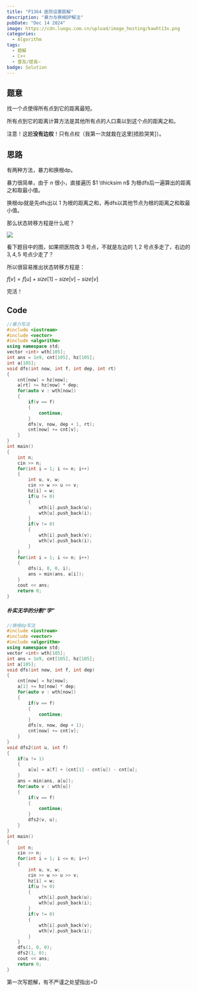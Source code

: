 ```yaml
---
title: "P1364 医院设置题解"
description: "暴力与换根DP解法"
pubDate: "Dec 14 2024"
image: https://cdn.luogu.com.cn/upload/image_hosting/kawht13x.png
categories:
  - Algorithm
tags:
  - 题解
  - C++
  - 普及/提高−
badge: Solution
---
```


## 题意
找一个点使得所有点到它的距离最短。

所有点到它的距离计算方法是其他所有点的人口乘以到这个点的距离之和。

注意！这题**没有边权**！只有点权（我第一次就栽在这里[捂脸哭笑]）。

## 思路

有两种方法，暴力和换根dp。

暴力很简单，由于 $n$ 很小，直接遍历 $1 \thicksim n$ 为根dfs后一遍算出的距离之和取最小值。

换根dp就是先dfs出以 $1$ 为根的距离之和，再dfs以其他节点为根的距离之和取最小值。

那么状态转移方程是什么呢？

![](https://cdn.luogu.com.cn/upload/image_hosting/kawht13x.png)

看下题目中的图，如果把医院改 $3$ 号点，不就是左边的 $1, 2$ 号点多走了，右边的 $3, 4, 5$ 号点少走了？

所以很容易推出状态转移方程是：

$f[v]=f[u]+size[1]−size[v]−size[v]$

完活！

## Code


```cpp
//暴力写法
#include <iostream>
#include <vector>
#include <algorithm>
using namespace std;
vector <int> wth[105];
int ans = 1e9, cnt[105], hz[105];
int a[105];
void dfs(int now, int f, int dep, int rt)
{
    cnt[now] = hz[now];
    a[rt] += hz[now] * dep;
    for(auto v : wth[now])
    {
        if(v == f)
        {
            continue;
        }
        dfs(v, now, dep + 1, rt);
        cnt[now] += cnt[v];
    }
}
int main()
{
    int n;
    cin >> n;
    for(int i = 1; i <= n; i++)
    {
        int u, v, w;
        cin >> w >> u >> v;
        hz[i] = w;
        if(u != 0)
        {
            wth[i].push_back(u);
            wth[u].push_back(i);
        }
        if(v != 0)
        {
            wth[i].push_back(v);
            wth[v].push_back(i);
        }
    }
    for(int i = 1; i <= n; i++)
    {
        dfs(i, 0, 0, i);
        ans = min(ans, a[i]);
    }
    cout << ans;
    return 0;
}
```

##### 朴实无华的分割“字”


```cpp
//换根dp写法
#include <iostream>
#include <vector>
#include <algorithm>
using namespace std;
vector <int> wth[105];
int ans = 1e9, cnt[105], hz[105];
int a[105];
void dfs(int now, int f, int dep)
{
    cnt[now] = hz[now];
    a[1] += hz[now] * dep;
    for(auto v : wth[now])
    {
        if(v == f)
        {
            continue;
        }
        dfs(v, now, dep + 1);
        cnt[now] += cnt[v];
    }
}
void dfs2(int u, int f)
{
    if(u != 1)
    {
        a[u] = a[f] + (cnt[1] - cnt[u]) - cnt[u];
    }
    ans = min(ans, a[u]);
    for(auto v : wth[u])
    {
        if(v == f)
        {
            continue;
        }
        dfs2(v, u);
    }
}
int main()
{
    int n;
    cin >> n;
    for(int i = 1; i <= n; i++)
    {
        int u, v, w;
        cin >> w >> u >> v;
        hz[i] = w;
        if(u != 0)
        {
            wth[i].push_back(u);
            wth[u].push_back(i);
        }
        if(v != 0)
        {
            wth[i].push_back(v);
            wth[v].push_back(i);
        }
    }
    dfs(1, 0, 0);
    dfs2(1, 0);
    cout << ans;
    return 0;
}
```
第一次写题解，有不严谨之处望指出=D